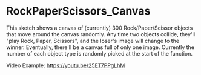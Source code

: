 # RockPaperScissors_Canvas

This sketch shows a canvas of (currently) 300 Rock/Paper/Scissor objects that move around the canvas randomly. 
Any time two objects collide, they'll "play Rock, Paper, Scissors", and the loser's image will change to the winner. Eventually, there'll be a canvas full
of only one image. Currently the number of each object type is randomly picked at the start of the function. 

Video Example: https://youtu.be/25ET7PPgLhM
